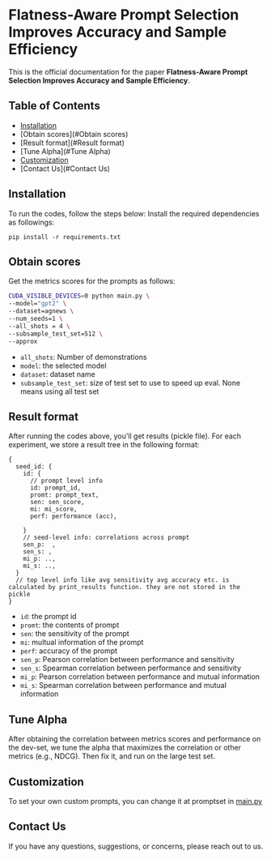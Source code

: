 # Flatness-Aware Prompt Selection Improves Accuracy and Sample Efficiency

This is the official documentation for the paper **Flatness-Aware Prompt Selection Improves Accuracy and Sample Efficiency**. 

## Table of Contents

- [Installation](#installation)
- [Obtain scores](#Obtain scores)
- [Result format](#Result format)
- [Tune Alpha](#Tune Alpha)
- [Customization](#Customization)
- [Contact Us](#Contact Us)


## Installation
To run the codes, follow the steps below:
Install the required dependencies as followings:
```
pip install -r requirements.txt
```


## Obtain scores
Get the metrics scores for the prompts as follows:
```bash
CUDA_VISIBLE_DEVICES=0 python main.py \
--model="gpt2" \
--dataset=agnews \
--num_seeds=1 \
--all_shots = 4 \
--subsample_test_set=512 \
--approx
```

* `all_shots`: Number of demonstrations
* `model`: the selected model
* `dataset`: dataset name
* `subsample_test_set`: size of test set to use to speed up eval. None means using all test set



## Result format
After running the codes above, you'll get results (pickle file).
For each experiment, we store a result tree in the following format:
```
{
  seed_id: {
    id: {
      // prompt level info
      id: prompt_id,
      promt: prompt_text,
      sen: sen_score,
      mi: mi_score,
      perf: performance (acc),

    }
    // seed-level info: correlations across prompt
    sen_p:  ,
    sen_s: ,
    mi_p: ..,
    mi_s: ..,
  }
  // top level info like avg sensitivity avg accuracy etc. is calculated by print_results function. they are not stored in the pickle
}
```
* `id`: the prompt id
* `promt`: the contents of prompt
* `sen`: the sensitivity of the prompt
* `mi`: multual information of the prompt
* `perf`: accuracy of the prompt
* `sen_p`: Pearson correlation between performance and sensitivity
* `sen_s`: Spearman correlation between performance and sensitivity
* `mi_p`: Pearson correlation between performance and mutual information
* `mi_s`: Spearman correlation between performance and mutual information


## Tune Alpha
After obtaining the correlation between metrics scores and performance on the dev-set, we tune the alpha that maximizes the correlation or other metrics (e.g., NDCG). Then fix it, and run on the large test set.

## Customization
To set your own custom prompts, you can change it at promptset in [main.py](https://github.com/shadowkiller33/flatness/blob/main/main.py)



## Contact Us
If you have any questions, suggestions, or concerns, please reach out to us.
